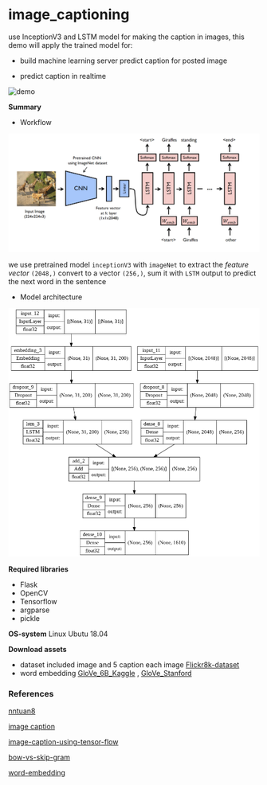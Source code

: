 # image_captioning

use InceptionV3 and LSTM model for making the caption in images, this demo will apply the trained model for:

- build machine learning server predict caption for posted image

- predict caption in realtime

![demo](https://github.com/iteam1/image_captioning/blob/main/imgs/demo.gif)

**Summary**

- Workflow

![image_captioning](./imgs/image_captioning.png)

we use pretrained model `inceptionV3` with `imageNet` to extract the *feature vector* `(2048,)` convert to a vector `(256,)`, sum it with `LSTM` output to predict the next word in the sentence

- Model architecture

![model_architecture](./imgs/model_architecture.png)

**Required libraries**

- Flask
- OpenCV
- Tensorflow
- argparse
- pickle

**OS-system**
Linux Ubutu 18.04

**Download assets**

- dataset included image and 5 caption each image [Flickr8k-dataset](https://www.kaggle.com/datasets/adityajn105/flickr8k)
- word embedding [GloVe_6B_Kaggle](https://www.kaggle.com/datasets/anindya2906/glove6b?select=glove.6B.200d.txt) , [GloVe_Stanford](https://nlp.stanford.edu/projects/glove/)

### References

[nntuan8](https://github.com/Locchuong96/Machine-Learning/blob/main/Courses/DL_Tutorial/L15/Automatic%20Image%20Captioning.ipynb)

[image caption](https://github.com/divyanshj16/Image-Captioning)

[image-caption-using-tensor-flow](https://www.kaggle.com/code/priyankasharma251997/image-caption-using-tensor-flow)

[bow-vs-skip-gram](https://www.baeldung.com/cs/word-embeddings-cbow-vs-skip-gram)

[word-embedding](https://lilianweng.github.io/posts/2017-10-15-word-embedding/)
